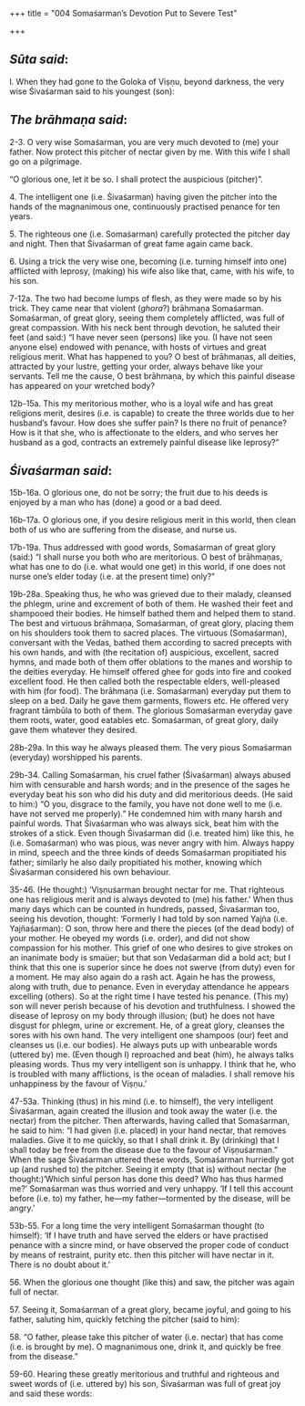 +++
title = "004  Somaśarman’s Devotion Put to Severe Test"

+++
 

## *Sūta said*:

l\. When they had gone to the Goloka of Viṣṇu, beyond darkness, the very wise Śivaśarman said to his youngest (son):

## *The brāhmaṇa said*:

2-3. O very wise Somaśarman, you are very much devoted to (me) your father. Now protect this pitcher of nectar given by me. With this wife I shall go on a pilgrimage.

“O glorious one, let it be so. I shall protect the auspicious (pitcher)”.

4\. The intelligent one (i.e. Śivaśarman) having given the pitcher into the hands of the magnanimous one, continuously practised penance for ten years.

5\. The righteous one (i.e. Somaśarman) carefully protected the pitcher day and night. Then that Śivaśarman of great fame again came back.

6\. Using a trick the very wise one, becoming (i.e. turning himself into one) afflicted with leprosy, (making) his wife also like that, came, with his wife, to his son.

7-12a. The two had become lumps of flesh, as they were made so by his trick. They came near that violent (*ghora*?) brāhmaṇa Somaśarman. Somaśarman, of great glory, seeing them completely afflicted, was full of great compassion. With his neck bent through devotion, he saluted their feet (and said:) “I have never seen (persons) like you. (I have not seen anyone else) endowed with penance, with hosts of virtues and great religious merit. What has happened to you? O best of brāhmaṇas, all deities, attracted by your lustre, getting your order, always behave like your servants. Tell me the cause, O best brāhmaṇa, by which this painful disease has appeared on your wretched body?

12b-15a. This my meritorious mother, who is a loyal wife and has great religions merit, desires (i.e. is capable) to create the three worlds due to her husband’s favour. How does she suffer pain? Is there no fruit of penance? How is it that she, who is affectionate to the elders, and who serves her husband as a god, contracts an extremely painful disease like leprosy?”

## *Śivaśarman said*:

15b-16a. O glorious one, do not be sorry; the fruit due to his deeds is enjoyed by a man who has (done) a good or a bad deed.

16b-17a. O glorious one, if you desire religious merit in this world, then clean both of us who are suffering from the disease, and nurse us.

17b-19a. Thus addressed with good words, Somaśarman of great glory (said:) “I shall nurse you both who are meritorious. O best of brāhmaṇas, what has one to do (i.e. what would one get) in this world, if one does not nurse one’s elder today (i.e. at the present time) only?”

19b-28a. Speaking thus, he who was grieved due to their malady, cleansed the phlegm, urine and excrement of both of them. He washed their feet and shampooed their bodies. He himself bathed them and helped them to stand. The best and virtuous brāhmaṇa, Somaśarman, of great glory, placing them on his shoulders took them to sacred places. The virtuous (Somaśarman), conversant with the Vedas, bathed them according to sacred precepts with his own hands, and with (the recitation of) auspicious, excellent, sacred hymns, and made both of them offer oblations to the manes and worship to the deities everyday. He himself offered ghee for gods into fire and cooked excellent food. He then called both the respectable elders, well-pleased with him (for food). The brāhmaṇa (i.e. Somaśarman) everyday put them to sleep on a bed. Daily he gave them garments, flowers etc. He offered very fragrant tāmbūla to both of them. The glorious Somaśarman everyday gave them roots, water, good eatables etc. Somaśarman, of great glory, daily gave them whatever they desired.

28b-29a. In this way he always pleased them. The very pious Somaśarman (everyday) worshipped his parents.

29b-34. Calling Somaśarman, his cruel father (Śivaśarman) always abused him with censurable and harsh words; and in the presence of the sages he everyday beat his son who did his duty and did meritorious deeds. (He said to him:) “O you, disgrace to the family, you have not done well to me (i.e. have not served me properly).” He condemned him with many harsh and painful words. That Śivaśarman who was always sick, beat him with the strokes of a stick. Even though Śivaśarman did (i.e. treated him) like this, he (i.e. Somaśarman) who was pious, was never angry with him. Always happy in mind, speech and the three kinds of deeds Somaśarman propitiated his father; similarly he also daily propitiated his mother, knowing which Śivaśarman considered his own behaviour.

35-46. (He thought:) ‘Viṣṇuśarman brought nectar for me. That righteous one has religious merit and is always devoted to (me) his father.’ When thus many days which can be counted in hundreds, passed, Śivaśarman too, seeing his devotion, thought: ‘Formerly I had told by son named Yajña (i.e. Yajñaśarman): O son, throw here and there the pieces (of the dead body) of your mother. He obeyed my words (i.e. order), and did not show compassion for his mother. This grief of one who desires to give strokes on an inanimate body is smaüer; but that son Vedaśarman did a bold act; but I think that this one is superior since he does not swerve (from duty) even for a moment. He may also again do a rash act. Again he has the prowess, along with truth, due to penance. Even in everyday attendance he appears excelling (others). So at the right time I have tested his penance. (This my) son will never perish because of his devotion and truthfulness. I showed the disease of leprosy on my body through illusion; (but) he does not have disgust for phlegm, urine or excrement. He, of a great glory, cleanses the sores with his own hand. The very intelligent one shampoos (our) feet and cleanses us (i.e. our bodies). He always puts up with unbearable words (uttered by) me. (Even though I) reproached and beat (him), he always talks pleasing words. Thus my very intelligent son is unhappy. I think that he, who is troubled with many afflictions, is the ocean of maladies. I shall remove his unhappiness by the favour of Viṣṇu.’

47-53a. Thinking (thus) in his mind (i.e. to himself), the very intelligent Śivaśarman, again created the illusion and took away the water (i.e. the nectar) from the pitcher. Then afterwards, having called that Somaśarman, he said to him: “I had given (i.e. placed) in your hand nectar, that removes maladies. Give it to me quickly, so that I shall drink it. By (drinking) that I shall today be free from the disease due to the favour of Viṣṇuśarman.” When the sage Śivaśarman uttered these words, Somaśarman hurriedly got up (and rushed to) the pitcher. Seeing it empty (that is) without nectar (he thought:)‘Which sinful person has done this deed? Who has thus harmed me?’ Somaśarman was thus worried and very unhappy. ‘If I tell this account before (i.e. to) my father, he—my father—tormented by the disease, will be angry.’

53b-55. For a long time the very intelligent Somaśarman thought (to himself): ‘If I have truth and have served the elders or have practised penance with a sincre mind, or have observed the proper code of conduct by means of restraint, purity etc. then this pitcher will have nectar in it. There is no doubt about it.’

56\. When the glorious one thought (like this) and saw, the pitcher was again full of nectar.

57\. Seeing it, Somaśarman of a great glory, became joyful, and going to his father, saluting him, quickly fetching the pitcher (said to him):

58\. “O father, please take this pitcher of water (i.e. nectar) that has come (i.e. is brought by me). O magnanimous one, drink it, and quickly be free from the disease.”

59-60. Hearing these greatly meritorious and truthful and righteous and sweet words of (i.e. uttered by) his son, Śivaśarman was full of great joy and said these words:


